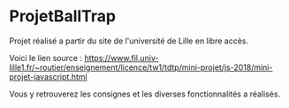 # ProjetBallTrap

Projet réalisé a partir du site de l'université de Lille en libre accès.

Voici le lien source : https://www.fil.univ-lille1.fr/~routier/enseignement/licence/tw1/tdtp/mini-projet/js-2018/mini-projet-javascript.html

Vous y retrouverez les consignes et les diverses fonctionnalités a réalisés.
